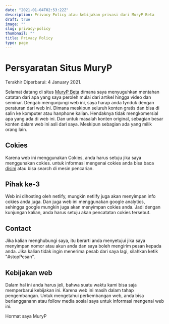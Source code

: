 ```yaml
---
date: "2021-01-04T02:53:22Z"
description: Privacy Policy atau kebijakan privasi dari MuryP Beta
draft: true
image: ""
slug: privacy-policy
thumbnail: ""
title: Privacy Policy
type: page
---
```

# Persyaratan Situs MuryP
Terakhir Diperbarui: 4 January 2021.

Selamat datang di situs [MuryP Beta](/) dimana saya menyuguhkan mentahan catatan dari apa yang saya peroleh mulai dari artikel hingga video dan seminar. Dengab mengunjungi web ini, saya harap anda tynduk dengan peraturan dari web ini. Dimana meskipun seluruh konten gratis dan bisa di salin ke komputer atau hanphone kalian. Hendaknya tidak mengkomersial apa yang ada di web ini. Dan untuk masalah konten original, sebagian besar konten dalam web ini asli dari saya. Meskipun sebagian ada yang milik orang lain. 

## Cokies

Karena web ini menggunakan Cokies, anda harus setuju jika saya menggunakan cokies. untuk informasi mengenai cokies anda bisa baca [disini](/cokies) atau bisa search di mesin pencarian.

## Pihak ke-3

Web ini dihosting oleh netlify, mungkin netlify juga akan menyimpan info cokies anda juga. Dan juga web ini menggunakan google analytics, sehingga google mungkin juga akan menyimpan cokies anda. Jadi dengan kunjungan kalian, anda harus setuju akan pencatatan cokies tersebut. 

## Contact

Jika kalian menghubungi saya, itu berarti anda menyetujui jika saya menyimpan nomor atau akun  anda dan saya boleh mengirim pesan kepada anda. Jika kalian tidak ingin menerima pesab dari saya lagi, silahkan ketik "#stopPesan".

## Kebijakan web

Dalam hal ini anda harus jeli, bahwa suatu waktu kami bisa saja memperbarui kebijakan ini. Karena web ini masih dalam tahap pengembangan. Untuk mengetahui perkembangan web, anda bisa berlangganann atau follow media sosial saya untuk informasi mengenai web ini.

Hormat saya
MuryP